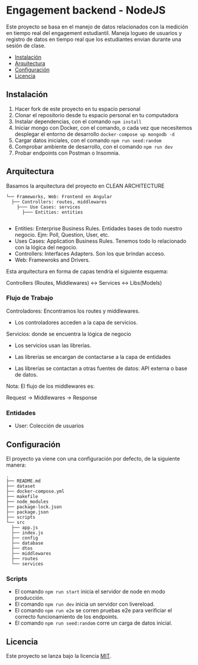 # Engagement backend - NodeJS

Este proyecto se basa en el manejo de datos relacionados con la medición en tiempo real del engagement estudiantil. Maneja logueo de usuarios y registro de datos en tiempo real que los estudiantes envian durante una sesión de clase.

- [Instalación](#instalación)
- [Arquitectura](#arquitectura)
- [Configuración](#configuración)
- [Licencia](#licencia)

## Instalación

1. Hacer fork de este proyecto en tu espacio personal
2. Clonar el repositorio desde tu espacio personal en tu computadora
3. Instalar dependencias, con el comando `npm install`
4. Iniciar mongo con Docker, con el comando, o cada vez que necesitemos desplegar el entorno de desarrollo `docker-compose up mongodb -d`
5. Cargar datos iniciales, con el comando `npm run seed:random`
6. Comprobar ambiente de desarrollo, con el comando `npm run dev`
7. Probar endpoints con Postman o Insomnia.

## Arquitectura
Basamos la arquitectura del proyecto en CLEAN ARCHITECTURE
```
└── Frameworks, Web: Frontend en Angular
  ├── Controllers: routes, middlewares
    ├─── Use Cases: services
      ├─── Entities: entities
 
```
- Entities: Enterprise Business Rules. Entidades bases de todo nuestro negocio. Ejm: Poll, Question, User, etc.
- Uses Cases: Application Business Rules. Tenemos todo lo relacionado con la lógica del negocio.
- Controllers: Interfaces Adapters. Son los que brindan acceso.
- Web: Framewroks and Drivers. 

Esta arquitectura en forma de capas tendría el siguiente esquema:

Controllers (Routes, Middlewares) <-> Services <-> Libs(Models)

### Flujo de Trabajo 

Controladores: Encontramos los routes y middlewares.
- Los controladores acceden a la capa de servicios.

Servicios: donde se encuentra la lógica de negocio
- Los servicios usan las librerías.

- Las librerías se encargan de contactarse a la capa de entidades
- Las librerías se contactan a otras fuentes de datos: API externa o base de datos.

Nota: El flujo de los middlewares es: 

Request -> Middlewares -> Response

### Entidades

- User: Colección de usuarios


## Configuración

El proyecto ya viene con una configuración por defecto, de la siguiente manera:

```
.
├── README.md
├── dataset
├── docker-compose.yml
├── makefile
├── node_modules
├── package-lock.json
├── package.json
├── scripts
└── src
  ├── app.js
  ├── index.js
  ├── config
  ├── database
  ├── dtos
  ├── middlewares
  ├── routes
  └── services
```

### Scripts

- El comando `npm run start` inicia el servidor de node en modo producción.
- El comando `npm run dev` inicia un servidor con livereload.
- El comando `npm run e2e` se corren pruebas e2e para verificiar el correcto funcionamiento de los endpoints.
- El comando `npm run seed:random` corre un carga de datos inicial.


## Licencia

Este proyecto se lanza bajo la licencia [MIT](https://opensource.org/licenses/MIT).
